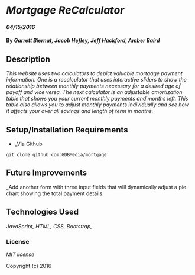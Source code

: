 # _Mortgage ReCalculator_

#### _04/15/2016_

#### By _Garrett Biernat, Jacob Hefley, Jeff Hackford, Amber Baird_

## Description

_This website uses two calculators to depict valuable mortgage payment information. One is a recalculator that uses interactive sliders to show the relationship between monthly payments necessary for a desired age of payoff and vice versa.  The next calculator is an adjustable amortization table that shows you your current monthly payments and months left.  This table also allows you to adjust monthly payments individually and see how it affects your over all savings and length of term in months._

## Setup/Installation Requirements

* _Via Github

```
git clone github.com:GDBMedia/mortgage
```


## Future Improvements

_Add another form with three input fields that will dynamically adjust a pie chart showing the total payment details.



## Technologies Used

_JavaScript, HTML, CSS, Bootstrap,_

### License

*MIT license*

Copyright (c) 2016
